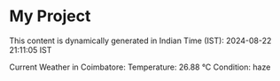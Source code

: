 # My Project

This content is dynamically generated in Indian Time (IST): 2024-08-22 21:11:05 IST


Current Weather in Coimbatore:
Temperature: 26.88 °C
Condition: haze
